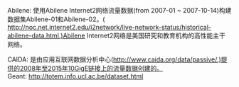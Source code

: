 Abilene:
        使用Abilene Internet2网络流量数据(from 2007-01 ~ 2007-10-14)构建数据集Abilene-01和Abilene-02。( http://noc.net.internet2.edu/i2network/live-network-status/historical-abilene-data.html.)Abilene Internet2网络是美国研究和教育机构的高性能主干网络。
        
        
CAIDA:
        是由应用互联网数据分析中心(http://www.caida.org/data/passive/.)提供的2008年至2015年10GigE链接上的流量数据创建的。        
Geant:
        http://totem.info.ucl.ac.be/dataset.html
        

        
        
